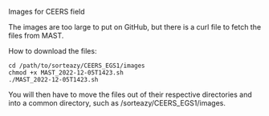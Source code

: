 Images for CEERS field

The images are too large to put on GitHub, but there is a curl file to fetch the files from MAST.

How to download the files:

    cd /path/to/sorteazy/CEERS_EGS1/images
    chmod +x MAST_2022-12-05T1423.sh
    ./MAST_2022-12-05T1423.sh
    
You will then have to move the files out of their respective directories and into a common directory, such as /sorteazy/CEERS_EGS1/images.
